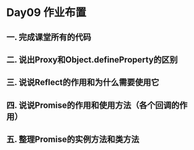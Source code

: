 # Day09 作业布置

## 一. 完成课堂所有的代码





## 二. 说出Proxy和Object.defineProperty的区别





## 三. 说说Reflect的作用和为什么需要使用它





## 四. 说说Promise的作用和使用方法（各个回调的作用）





## 五. 整理Promise的实例方法和类方法


































